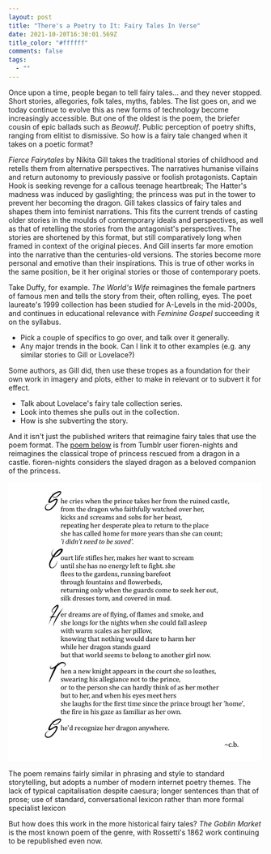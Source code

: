 ```yaml
---
layout: post
title: "There's a Poetry to It: Fairy Tales In Verse"
date: 2021-10-20T16:30:01.569Z
title_color: "#ffffff"
comments: false
tags:
  - ""
---
```

Once upon a time, people began to tell fairy tales... and they never stopped. Short stories, allegories, folk tales,  myths, fables. The list goes on, and we today continue to evolve this as new forms of technology become increasingly accessible. But one of the oldest is the poem, the briefer cousin of epic ballads such as *Beowulf*. Public perception of poetry shifts, ranging from elitist to dismissive. So how is a fairy tale changed when it takes on a poetic format?

*Fierce Fairytales* by Nikita Gill takes the traditional stories of childhood and retells them from alternative perspectives. The narratives humanise villains and return autonomy to previously passive or foolish protagonists. Captain Hook is seeking revenge for a callous teenage heartbreak; The Hatter's madness was induced by gaslighting; the princess was put in the tower to prevent her becoming the dragon. Gill takes classics of fairy tales and shapes them into feminist narrations. This fits the current trends of casting older stories in the moulds of contemporary ideals and perspectives, as well as that of retelling the stories from the antagonist's perspectives. The stories are shortened by this format, but still comparatively long when framed in context of the original pieces. And Gill inserts far more emotion into the narrative than the centuries-old versions. The stories become more personal and emotive than their inspirations. This is true of other works in the same position, be it her original stories or those of contemporary poets.

Take Duffy, for example. *The World's Wife* reimagines the female partners of famous men and tells the story from their, often rolling, eyes. The poet laureate's 1999 collection has been studied for A-Levels in the mid-2000s, and continues in educational relevance with *Feminine Gospel* succeeding it on the syllabus.

* Pick a couple of specifics to go over, and talk over it generally.
* Any major trends in the book. Can I link it to other examples (e.g. any similar stories to Gill or Lovelace?)

Some authors, as Gill did, then use these tropes as a foundation for their own work in imagery and plots, either to make in relevant or to subvert it for effect.

* Talk about Lovelace's fairy tale collection series.
* Look into themes she pulls out in the collection.
* How is she subverting the story.

And it isn't just the published writers that reimagine fairy tales that use the poem format. The [poem below](https://fioren-nights.tumblr.com/post/128616392320) is from Tumblr user fioren-nights and reimagines the classical trope of princess rescued from a dragon in a castle. fioren-nights considers the slayed dragon as a beloved companion of the princess.

![](../uploads/article13-tumblrdragonpoem.png)

The poem remains fairly similar in phrasing and style to standard storytelling, but adopts a number of modern internet poetry themes. The lack of typical capitalisation despite caesura; longer sentences than that of prose; use of standard, conversational lexicon rather than more formal specialist lexicon

But how does this work in the more historical fairy tales? *The Goblin Market* is the most known poem of the genre, with Rossetti's 1862 work continuing to be republished even now.